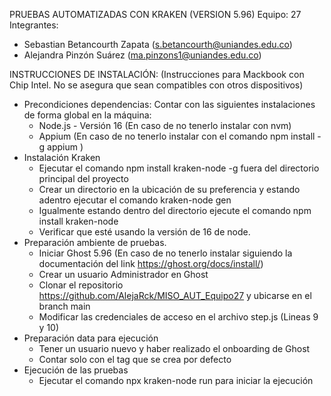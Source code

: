 PRUEBAS AUTOMATIZADAS CON KRAKEN (VERSION 5.96)
Equipo: 27 
Integrantes: 
* Sebastian Betancourth Zapata (s.betancourth@uniandes.edu.co)
* Alejandra Pinzón Suárez (ma.pinzons1@uniandes.edu.co) 

INSTRUCCIONES DE INSTALACIÓN: (Instrucciones para Mackbook con Chip Intel. No se asegura que sean compatibles con otros dispositivos) 
* Precondiciones dependencias: 
  Contar con las siguientes instalaciones de forma global en la máquina: 
  - Node.js - Versión 16 (En caso de no tenerlo instalar con nvm)
  - Appium  (En caso de no tenerlo instalar con el comando npm install -g appium )
* Instalación Kraken 
  - Ejecutar el comando npm install kraken-node -g fuera del directorio principal del proyecto  
  - Crear un directorio en la ubicación de su preferencia y estando adentro ejecutar el comando kraken-node gen
  - Igualmente estando dentro del directorio ejecute el comando npm install kraken-node 
  - Verificar que esté usando la versión de 16 de node.
* Preparación ambiente de pruebas. 
  - Iniciar Ghost 5.96 (En caso de no tenerlo instalar siguiendo la documentación del link https://ghost.org/docs/install/)
  - Crear un usuario Administrador  en Ghost
  - Clonar el repositorio https://github.com/AlejaRck/MISO_AUT_Equipo27 y ubicarse en el branch main
  - Modificar las credenciales de acceso en el archivo step.js (Lineas 9 y 10)
* Preparación data para ejecución 
  - Tener un usuario nuevo y haber realizado el onboarding de Ghost
  - Contar solo con el tag que se crea por defecto 
* Ejecución de las pruebas
  - Ejecutar el comando npx kraken-node run para iniciar la ejecución 